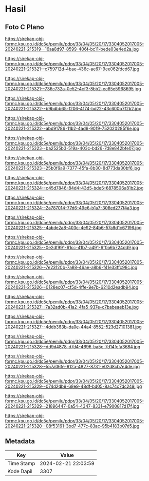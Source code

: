 # Hasil

## Foto C Plano

https://sirekap-obj-formc.kpu.go.id/dc5e/pemilu/pdpr/33/04/05/20/17/3304052017005-20240221-215319--16aa8d97-8599-406f-bc11-bede03e4ed2a.jpg

https://sirekap-obj-formc.kpu.go.id/dc5e/pemilu/pdpr/33/04/05/20/17/3304052017005-20240221-215321--c759712d-4bae-436c-ae67-9ee062fdcd67.jpg

https://sirekap-obj-formc.kpu.go.id/dc5e/pemilu/pdpr/33/04/05/20/17/3304052017005-20240221-215321--736c732a-0e52-4cf3-8bb2-ec85e5968695.jpg

https://sirekap-obj-formc.kpu.go.id/dc5e/pemilu/pdpr/33/04/05/20/17/3304052017005-20240221-215322--b9bdbb65-f206-4174-bd22-43c600b7f2b2.jpg

https://sirekap-obj-formc.kpu.go.id/dc5e/pemilu/pdpr/33/04/05/20/17/3304052017005-20240221-215322--abd91786-11b2-4ad9-9019-752020285f6e.jpg

https://sirekap-obj-formc.kpu.go.id/dc5e/pemilu/pdpr/33/04/05/20/17/3304052017005-20240221-215323--ba2525b3-519a-403c-bd26-7d8e842bfe07.jpg

https://sirekap-obj-formc.kpu.go.id/dc5e/pemilu/pdpr/33/04/05/20/17/3304052017005-20240221-215323--25b0f6a9-7377-45fa-8b30-8d773da30bf6.jpg

https://sirekap-obj-formc.kpu.go.id/dc5e/pemilu/pdpr/33/04/05/20/17/3304052017005-20240221-215324--c45d7846-84d4-43d5-bde5-6878506a81b2.jpg

https://sirekap-obj-formc.kpu.go.id/dc5e/pemilu/pdpr/33/04/05/20/17/3304052017005-20240221-215324--2a787014-77d6-49e6-b1a7-308ed277f4a3.jpg

https://sirekap-obj-formc.kpu.go.id/dc5e/pemilu/pdpr/33/04/05/20/17/3304052017005-20240221-215325--4abde2a8-403c-4e92-84b6-57a8d1c67196.jpg

https://sirekap-obj-formc.kpu.go.id/dc5e/pemilu/pdpr/33/04/05/20/17/3304052017005-20240221-215325--0e2df991-61cc-41b7-a491-6f0a6b724dd9.jpg

https://sirekap-obj-formc.kpu.go.id/dc5e/pemilu/pdpr/33/04/05/20/17/3304052017005-20240221-215326--7e23120b-7a88-46ae-a8b6-f41e33ffc98c.jpg

https://sirekap-obj-formc.kpu.go.id/dc5e/pemilu/pdpr/33/04/05/20/17/3304052017005-20240221-215326--0128ec07-cf5d-4ffe-9e7b-6210d2eadb94.jpg

https://sirekap-obj-formc.kpu.go.id/dc5e/pemilu/pdpr/33/04/05/20/17/3304052017005-20240221-215327--7a32ad0b-41a2-4fa5-937e-c7babeaeb13e.jpg

https://sirekap-obj-formc.kpu.go.id/dc5e/pemilu/pdpr/33/04/05/20/17/3304052017005-20240221-215327--4ddb363b-da0e-44a4-8552-523d27101381.jpg

https://sirekap-obj-formc.kpu.go.id/dc5e/pemilu/pdpr/33/04/05/20/17/3304052017005-20240221-215328--dd9d4878-d7d4-4696-ba5c-7d14fcfa3684.jpg

https://sirekap-obj-formc.kpu.go.id/dc5e/pemilu/pdpr/33/04/05/20/17/3304052017005-20240221-215328--557a06fe-912a-4827-8731-e02d8cb7e4de.jpg

https://sirekap-obj-formc.kpu.go.id/dc5e/pemilu/pdpr/33/04/05/20/17/3304052017005-20240221-215329--074d2db9-68e9-48df-bd05-8ac74c7dc249.jpg

https://sirekap-obj-formc.kpu.go.id/dc5e/pemilu/pdpr/33/04/05/20/17/3304052017005-20240221-215329--21896447-0a54-4347-8331-e7900817d17f.jpg

https://sirekap-obj-formc.kpu.go.id/dc5e/pemilu/pdpr/33/04/05/20/17/3304052017005-20240221-215320--08f53161-3bd7-477c-83ac-95b4183b07d5.jpg


## Metadata

| Key        | Value               |
| ---------- | ------------------- |
| Time Stamp | 2024-02-21 22:03:59 |
| Kode Dapil | 3307                |



